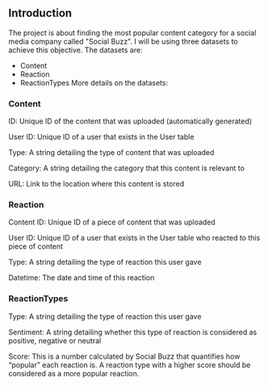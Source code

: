 ## Introduction
The project is about finding the most popular content category for a social media company called "Social Buzz".
I will be using three datasets to achieve this objective. The datasets are:
* Content
* Reaction
* ReactionTypes
More details on the datasets:
### Content
ID: Unique ID of the content that was uploaded (automatically generated)

User ID: Unique ID of a user that exists in the User table

Type: A string detailing the type of content that was uploaded

Category: A string detailing the category that this content is relevant to

URL: Link to the location where this content is stored

### Reaction
Content ID: Unique ID of a piece of content that was uploaded

User ID: Unique ID of a user that exists in the User table who reacted to this piece of content

Type: A string detailing the type of reaction this user gave

Datetime: The date and time of this reaction

### ReactionTypes
Type: A string detailing the type of reaction this user gave

Sentiment: A string detailing whether this type of reaction is considered as positive, negative or neutral

Score: This is a number calculated by Social Buzz that quantifies how “popular” each reaction is. A reaction type with a higher score
should be considered as a more popular reaction.